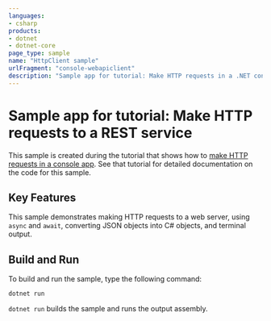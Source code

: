 ```yaml
---
languages:
- csharp
products:
- dotnet
- dotnet-core
page_type: sample
name: "HttpClient sample"
urlFragment: "console-webapiclient"
description: "Sample app for tutorial: Make HTTP requests in a .NET console app using C#."
---
```


# Sample app for tutorial: Make HTTP requests to a REST service

This sample is created during the tutorial that shows how to [make HTTP requests in a console app](https://docs.microsoft.com/dotnet/csharp/tutorials/console-webapiclient). See that tutorial for detailed documentation on the code for this sample.

## Key Features

This sample demonstrates making HTTP requests to a web server, using `async` and `await`, converting JSON objects into C# objects, and terminal output.

## Build and Run

To build and run the sample, type the following command:

```
dotnet run
```

`dotnet run` builds the sample and runs the output assembly.
